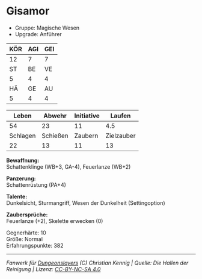 # Gisamor  
- Gruppe: Magische Wesen  
- Upgrade: Anführer  

| KÖR | AGI | GEI |  
| --- | --- | --- |  
| 12  | 7   | 7   |
| ST  | BE  | VE  |  
| 5   | 4   | 4   |
| HÄ  | GE  | AU  |  
| 5   | 4   | 4   |


| Leben    | Abwehr   | Initiative | Laufen     |
| -------- | -------- | ---------- | ---------- |
| 54       | 23       | 11         | 4.5        |
| Schlagen | Schießen | Zaubern    | Zielzauber |
| 22       | 13       | 11         | 13         |

**Bewaffnung:**  
Schattenklinge (WB+3, GA-4), Feuerlanze (WB+2)

**Panzerung:**  
Schattenrüstung (PA+4)

**Talente:**  
Dunkelsicht, Sturmangriff, Wesen der Dunkelheit (Settingoption)

**Zaubersprüche:**  
Feuerlanze (+2), Skelette erwecken (0)

Gegnerhärte: 10  
Größe: Normal  
Erfahrungspunkte: 382  



___
*Fanwerk für [Dungeonslayers](https://www.dungeonslayers.net/) (C) Christian Kennig | Quelle: Die Hallen der Reinigung | Lizenz: [CC-BY-NC-SA 4.0](https://creativecommons.org/licenses/by-nc-sa/4.0/deed.de)*